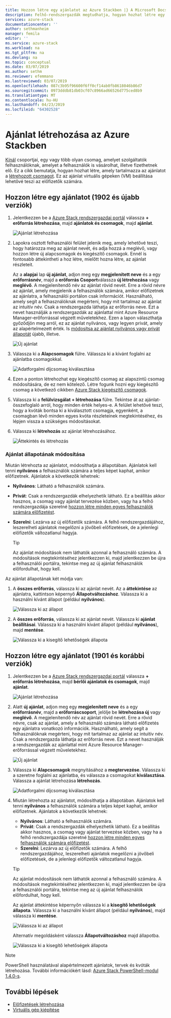 ```yaml
---
title: Hozzon létre egy ajánlatot az Azure Stackben |} A Microsoft Docs
description: Felhő-rendszergazdák megtudhatja, hogyan hozhat létre egy ajánlatot, a felhasználók számára az Azure Stackben.
services: azure-stack
documentationcenter: ''
author: sethmanheim
manager: femila
editor: ''
ms.service: azure-stack
ms.workload: na
ms.tgt_pltfrm: na
ms.devlang: na
ms.topic: conceptual
ms.date: 03/07/2019
ms.author: sethm
ms.reviewer: efemmano
ms.lastreviewed: 03/07/2019
ms.openlocfilehash: 087c3b95f96600f6ff0cf14ab0fb8618046b86d7
ms.sourcegitcommit: 0973dddb81db03cf07c8966ad66526d775ced8b9
ms.translationtype: MT
ms.contentlocale: hu-HU
ms.lasthandoff: 04/23/2019
ms.locfileid: "64302528"
---
```

# <a name="create-an-offer-in-azure-stack"></a>Ajánlat létrehozása az Azure Stackben

[Kínál](azure-stack-overview.md) csoportjai, egy vagy több olyan csomag, amelyet szolgáltatók felhasználóknak, amelyet a felhasználók is vásárolhat, illetve fizethetnek elő. Ez a cikk bemutatja, hogyan hozhat létre, amely tartalmazza az ajánlatot a [létrehozott csomagot](azure-stack-create-plan.md). Ez az ajánlat virtuális gépeken (VM) beállítása lehetővé teszi az előfizetők számára.

## <a name="create-an-offer-1902-and-later"></a>Hozzon létre egy ajánlatot (1902 és újabb verziók)

1. Jelentkezzen be a [Azure Stack rendszergazdai portál](https://adminportal.local.azurestack.external) válassza **+ erőforrás létrehozása**, majd **ajánlatok és csomagok**, majd **ajánlat**.

   ![Ajánlat létrehozása](media/azure-stack-create-offer/offers.png)

2. Lapokra osztott felhasználói felület jelenik meg, amely lehetővé teszi, hogy határozza meg az ajánlat nevét, és adja hozzá a meglévő, vagy hozzon létre új alapcsomagok és kiegészítő csomagok. Ennél is fontosabb áttekintheti a hoz létre, mielőtt hozna létre, az ajánlat részleteit.

   Az a **alapjai** lap **új ajánlat**, adjon meg egy **megjelenített neve** és a egy **erőforrásnév**, majd a **erőforrás Csoport**válassza **új létrehozása** vagy **meglévő**. A megjelenítendő név az ajánlat rövid nevét. Erre a rövid névre az ajánlat, amely megjelenik a felhasználók számára, amikor előfizetnek az ajánlatra, a felhasználói portálon csak információt. Használható, amely segít a felhasználóknak megérteni, hogy mit tartalmaz az ajánlat az intuitív név. Csak a rendszergazda láthatja az erőforrás neve. Ezt a nevet használják a rendszergazdák az ajánlattal mint Azure Resource Manager-erőforrással végzett műveletekhez. Ezen a lapon választhatja győződjön meg arról, ez az ajánlat nyilvános, vagy legyen privát, amely az alapértelmezett érték. Is [módosítsa az ajánlat nyilvános vagy privát állapotát](#change-the-state-of-an-offer) újabb, illetve.

   ![Új ajánlat](media/azure-stack-create-offer/new-offer.png)
  
3. Válassza ki a **Alapcsomagok** fülre. Válassza ki a kívánt foglalni az ajánlatba csomagokkal.

   ![Adatforgalmi díjcsomag kiválasztása](media/azure-stack-create-offer/select-plan.png)

4. Ezen a ponton létrehozhat egy kiegészítő csomag az alapszintű csomag módosítására, de ez nem kötelező. Létre fogunk hozni egy kiegészítő csomag a következő cikkben [Azure Stack kiegészítő csomagok](create-add-on-plan.md).

5. Válassza ki a **felülvizsgálat + létrehozása** fülre. Tekintse át az ajánlat-összefoglaló arról, hogy minden érték helyes-e. A felület lehetővé teszi, hogy a kvóták bontsa ki a kiválasztott csomagja, egyenként, a csomagban lévő minden egyes kvóta részleteinek megtekintéséhez, és lépjen vissza a szükséges módosításokat.

6. Válassza ki **létrehozás** az ajánlat létrehozásához.

   ![Áttekintés és létrehozás](media/azure-stack-create-offer/review-offer.png)

### <a name="change-the-state-of-an-offer"></a>Ajánlat állapotának módosítása

Miután létrehozta az ajánlatot, módosíthatja a állapotában. Ajánlatok kell tenni **nyilvános** a felhasználók számára a teljes képet kaphat, amikor előfizetnek. Ajánlatok a következők lehetnek:

- **Nyilvános**: Látható a felhasználók számára.
- **Privát**: Csak a rendszergazdák elhelyezhetik látható. Ez a beállítás akkor hasznos, a csomag vagy ajánlat tervezése közben, vagy ha a felhő rendszergazdája szeretné [hozzon létre minden egyes felhasználók számára előfizetést](azure-stack-subscribe-plan-provision-vm.md#create-a-subscription-as-a-cloud-operator).
- **Szerelni**: Lezárva az új előfizetők számára. A felhő rendszergazdájához, leszerelheti ajánlatok megelőzni a jövőbeli előfizetések, de a jelenlegi előfizetők változatlanul hagyja.

  > [!TIP]  
  > Az ajánlat módosítások nem láthatók azonnal a felhasználó számára. A módosítások megtekintéséhez jelentkezzen ki, majd jelentkezzen be újra a felhasználói portálra, tekintse meg az új ajánlat felhasználók előfordulhat, hogy kell.

Az ajánlat állapotának két módja van:

1. A **összes erőforrás**, válassza ki az ajánlat nevét. Az a **áttekintése** az ajánlatra, kattintson képernyő **Állapotváltozáshoz**. Válassza ki a használni kívánt állapot (például **nyilvános**).

   ![Válassza ki az állapot](media/azure-stack-create-offer/change-state.png)

2. A **összes erőforrás**, válassza ki az ajánlat nevét. Válassza ki **ajánlat beállításai**. Válassza ki a használni kívánt állapot (például **nyilvános**), majd **mentése**.

   ![Válassza ki a kisegítő lehetőségek állapota](media/azure-stack-create-offer/offer-settings.png)

## <a name="create-an-offer-1901-and-earlier"></a>Hozzon létre egy ajánlatot (1901 és korábbi verziók)

1. Jelentkezzen be a [Azure Stack rendszergazdai portál](https://adminportal.local.azurestack.external) válassza **+ erőforrás létrehozása**, majd **bérlői ajánlatok és csomagok**, majd **ajánlat**.

   ![Ajánlat létrehozása](media/azure-stack-create-offer/image01.png)
  
2. Alatt **új ajánlat**, adjon meg egy **megjelenített neve** és a egy **erőforrásnév**, majd a **erőforráscsoport**, jelölje be **létrehozása új** vagy **meglévő**. A megjelenítendő név az ajánlat rövid nevét. Erre a rövid névre, csak az ajánlat, amely a felhasználó számára látható előfizetés egy ajánlatra vonatkozó információk. Használható, amely segít a felhasználóknak megérteni, hogy mit tartalmaz az ajánlat az intuitív név. Csak a rendszergazda láthatja az erőforrás neve. Ezt a nevet használják a rendszergazdák az ajánlattal mint Azure Resource Manager-erőforrással végzett műveletekhez.

   ![Új ajánlat](media/azure-stack-create-offer/image01a.png)
  
3. Válassza ki **Alapcsomagok** megnyitásához a **megtervezése**. Válassza ki a szeretne foglalni az ajánlatba, és válassza a csomagokat **kiválasztása**. Válassza a ajánlat létrehozása **létrehozás**.

   ![Adatforgalmi díjcsomag kiválasztása](media/azure-stack-create-offer/image02.png)
  
4. Miután létrehozta az ajánlatot, módosíthatja a állapotában. Ajánlatok kell tenni **nyilvános** a felhasználók számára a teljes képet kaphat, amikor előfizetnek. Ajánlatok a következők lehetnek:

   - **Nyilvános**: Látható a felhasználók számára.
   - **Privát**: Csak a rendszergazdák elhelyezhetik látható. Ez a beállítás akkor hasznos, a csomag vagy ajánlat tervezése közben, vagy ha a felhő rendszergazdája szeretné [hozzon létre minden egyes felhasználók számára előfizetést](azure-stack-subscribe-plan-provision-vm.md#create-a-subscription-as-a-cloud-operator).
   - **Szerelni**: Lezárva az új előfizetők számára. A felhő rendszergazdájához, leszerelheti ajánlatok megelőzni a jövőbeli előfizetések, de a jelenlegi előfizetők változatlanul hagyja.

   > [!TIP]  
   > Az ajánlat módosítások nem láthatók azonnal a felhasználó számára. A módosítások megtekintéséhez jelentkezzen ki, majd jelentkezzen be újra a felhasználói portálra, tekintse meg az új ajánlat felhasználók előfordulhat, hogy kell.

   Az ajánlat áttekintése képernyőn válassza ki a **kisegítő lehetőségek állapota**. Válassza ki a használni kívánt állapot (például **nyilvános**), majd válassza ki **mentése**.

     ![Válassza ki az állapot](media/azure-stack-create-offer/change-stage-1807.png)

     Alternatív megoldásként válassza **Állapotváltozáshoz** majd állapotba.

    ![Válassza ki a kisegítő lehetőségek állapota](media/azure-stack-create-offer/change-stage-select-1807.png)

> [!NOTE]
> PowerShell használatával alapértelmezett ajánlatok, tervek és kvóták létrehozása. További információkért lásd: [Azure Stack PowerShell-modul 1.4.0-s](/powershell/azure/azure-stack/overview?view=azurestackps-1.4.0).

## <a name="next-steps"></a>További lépések

- [Előfizetések létrehozása](azure-stack-subscribe-plan-provision-vm.md)
- [Virtuális gép kiépítése](../user/azure-stack-create-vm-template.md)
